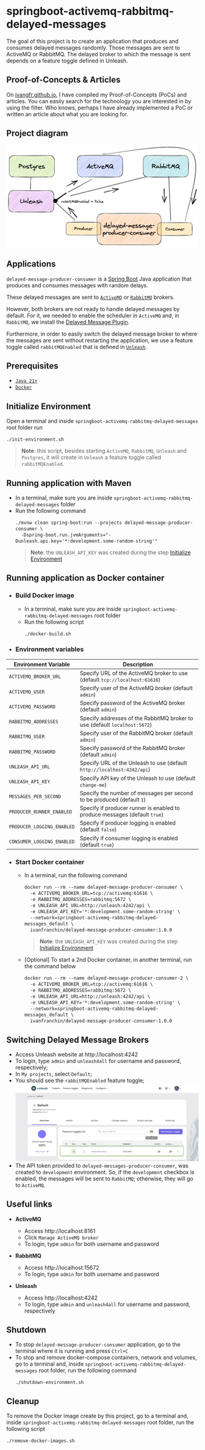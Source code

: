# springboot-activemq-rabbitmq-delayed-messages

The goal of this project is to create an application that produces and consumes delayed messages randomly. Those messages are sent to ActiveMQ or RabbitMQ. The delayed broker to which the message is sent depends on a feature toggle defined in Unleash.

## Proof-of-Concepts & Articles

On [ivangfr.github.io](https://ivangfr.github.io), I have compiled my Proof-of-Concepts (PoCs) and articles. You can easily search for the technology you are interested in by using the filter. Who knows, perhaps I have already implemented a PoC or written an article about what you are looking for.

## Project diagram

![project-diagram](documentation/project-diagram.png)

## Applications

`delayed-message-producer-consumer` is a [Spring Boot](https://docs.spring.io/spring-boot/index.html) Java application that produces and consumes messages with random delays.

These delayed messages are sent to [`ActiveMQ`](https://activemq.apache.org/) or [`RabbitMQ`](https://www.rabbitmq.com/) brokers.

However, both brokers are not ready to handle delayed messages by default. For it, we needed to enable the scheduler in `ActiveMQ` and, in `RabbitMQ`, we install the [Delayed Message Plugin](https://github.com/rabbitmq/rabbitmq-delayed-message-exchange/).

Furthermore, in order to easily switch the delayed message broker to where the messages are sent without restarting the application, we use a feature toggle called `rabbitMQEnabled` that is defined in [`Unleash`](https://www.getunleash.io/).

## Prerequisites

- [`Java 21+`](https://www.oracle.com/java/technologies/downloads/#java21)
- [`Docker`](https://www.docker.com/)

## Initialize Environment

Open a terminal and inside `springboot-activemq-rabbitmq-delayed-messages` root folder run
```
./init-environment.sh
```
> **Note**: this script, besides starting `ActiveMQ`, `RabbitMQ`, `Unleash` and `Postgres`, it will create in `Unleash` a feature toggle called `rabbitMQEnabled`. 

## Running application with Maven

- In a terminal, make sure you are inside `springboot-activemq-rabbitmq-delayed-messages` folder
- Run the following command
  ```
  ./mvnw clean spring-boot:run --projects delayed-message-producer-consumer \
    -Dspring-boot.run.jvmArguments="-Dunleash.api.key='*:development.some-random-string'"
  ```
  > **Note**: the `UNLEASH_API_KEY` was created during the step [Initialize Environment](#initialize-environment)

## Running application as Docker container

- ### Build Docker image

  - In a terminal, make sure you are inside `springboot-activemq-rabbitmq-delayed-messages` root folder
  - Run the following script
    ```
    ./docker-build.sh
    ```

- ### Environment variables
  
| Environment Variable       | Description                                                                 |
|----------------------------|-----------------------------------------------------------------------------|
| `ACTIVEMQ_BROKER_URL`      | Specify URL of the ActiveMQ broker to use (default `tcp://localhost:61616`) |
| `ACTIVEMQ_USER`            | Specify user of the ActiveMQ broker (default `admin`)                       |
| `ACTIVEMQ_PASSWORD`        | Specify password of the ActiveMQ broker (default `admin`)                   |
| `RABBITMQ_ADDRESSES`       | Specify addresses of the RabbitMQ broker to use (default `localhost:5672`)  |
| `RABBITMQ_USER`            | Specify user of the RabbitMQ broker (default `admin`)                       |
| `RABBITMQ_PASSWORD`        | Specify password of the RabbitMQ broker (default `admin`)                   |
| `UNLEASH_API_URL`          | Specify URL of the Unleash to use (default `http://localhost:4242/api`)     |
| `UNLEASH_API_KEY`          | Specify API key of the Unleash to use (default `change-me`)                 |
| `MESSAGES_PER_SECOND`      | Specify the number of messages per second to be produced (default `1`)      |
| `PRODUCER_RUNNER_ENABLED`  | Specify if producer runner is enabled to produce messages (default `true`)  |
| `PRODUCER_LOGGING_ENABLED` | Specify if producer logging is enabled (default `false`)                    |
| `CONSUMER_LOGGING_ENABLED` | Specify if consumer logging is enabled (default `true`)                     |

- ### Start Docker container

  - In a terminal, run the following command
    ```
    docker run --rm --name delayed-message-producer-consumer \
      -e ACTIVEMQ_BROKER_URL=tcp://activemq:61616 \
      -e RABBITMQ_ADDRESSES=rabbitmq:5672 \
      -e UNLEASH_API_URL=http://unleash:4242/api \
      -e UNLEASH_API_KEY='*:development.some-random-string' \
      --network=springboot-activemq-rabbitmq-delayed-messages_default \
      ivanfranchin/delayed-message-producer-consumer:1.0.0
    ```
    > **Note**: the `UNLEASH_API_KEY` was created during the step [Initialize Environment](#initialize-environment)

  - \[Optional\] To start a 2nd Docker container, in another terminal, run the command below
    ```
    docker run --rm --name delayed-message-producer-consumer-2 \
      -e ACTIVEMQ_BROKER_URL=tcp://activemq:61616 \
      -e RABBITMQ_ADDRESSES=rabbitmq:5672 \
      -e UNLEASH_API_URL=http://unleash:4242/api \
      -e UNLEASH_API_KEY='*:development.some-random-string' \
      --network=springboot-activemq-rabbitmq-delayed-messages_default \
      ivanfranchin/delayed-message-producer-consumer:1.0.0
    ```

## Switching Delayed Message Brokers

- Access Unleash website at http://localhost:4242
- To login, type `admin` and `unleash4all` for username and password, respectively;
- In `My projects`, select `Default`;
- You should see the `rabbitMQEnabled` feature toggle;
  ![unleash-rabbitmqenabled](documentation/unleash-rabbitmqenabled.jpeg)
- The API token provided to `delayed-messages-producer-consumer`, was created to `development` environment. So, if the `development` checkbox is enabled, the messages will be sent to `RabbitMQ`; otherwise, they will go to `ActiveMQ`.

## Useful links

- **ActiveMQ**

  - Access http://localhost:8161
  - Click `Manage ActiveMQ broker`
  - To login, type `admin` for both username and password

- **RabbitMQ**

  - Access http://localhost:15672
  - To login, type `admin` for both username and password

- **Unleash**

  - Access http://localhost:4242
  - To login, type `admin` and `unleash4all` for username and password, respectively

## Shutdown

- To stop `delayed-message-producer-consumer` application, go to the terminal where it is running and press `Ctrl+C`
- To stop and remove docker-compose containers, network and volumes, go to a terminal and, inside `springboot-activemq-rabbitmq-delayed-messages` root folder, run the following command
  ```
  ./shutdown-environment.sh
  ```
## Cleanup

To remove the Docker image create by this project, go to a terminal and, inside `springboot-activemq-rabbitmq-delayed-messages` root folder, run the following script
```
./remove-docker-images.sh
```
